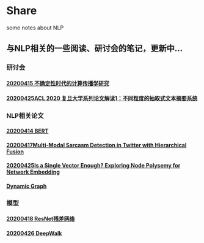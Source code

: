 # Share
some notes about NLP
## 与NLP相关的一些阅读、研讨会的笔记，更新中...  
### 研讨会
#### [20200415 不确定性时代的计算传播学研究](https://github.com/Kittyuzu1207/Share/blob/master/20200415不确定性时代的计算传播学研究.md)   
#### [20200425ACL 2020 复旦大学系列论文解读1：不同粒度的抽取式文本摘要系统]()

### NLP相关论文
#### [20200414 BERT](https://github.com/Kittyuzu1207/Share/blob/master/20200414论文阅读BERT.md)
#### [20200417Multi-Modal Sarcasm Detection in Twitter with Hierarchical Fusion](https://github.com/Kittyuzu1207/Share/blob/master/20200417Multi-Modal%20Sarcasm%20Detection%20in%20Twitter%20with%20Hierarchical%20Fusion.md)
#### [20200425Is a Single Vector Enough? Exploring Node Polysemy for Network Embedding](https://github.com/Kittyuzu1207/Share/blob/master/20200425Is%20a%20Single%20Vector%20Enough%3F%20Exploring%20Node%20Polysemy%20for%20Network%20Embedding.md)
#### [Dynamic Graph](https://github.com/Kittyuzu1207/Share/tree/master/Dynamic%20Graph)

### 模型
#### [20200418 ResNet残差网络](https://github.com/Kittyuzu1207/Share/blob/master/20200418ResNet残差网络理解.md)
#### [20200426 DeepWalk](https://github.com/Kittyuzu1207/Share/blob/master/20200426DeepWalk模型理解.md)
